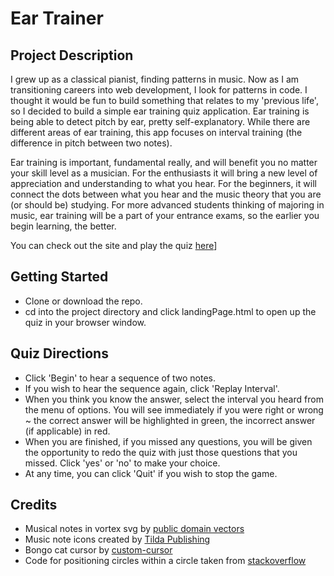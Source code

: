 # Ear Trainer

## Project Description

I grew up as a classical pianist, finding patterns in music. Now as I am transitioning careers into web development, I look for patterns in code. I thought it would be fun to build something that relates to my 'previous life', so I decided to build a simple ear training quiz application. Ear training is being able to detect pitch by ear, pretty self-explanatory. While there are different areas of ear training, this app focuses on interval training (the difference in pitch between two notes).

Ear training is important, fundamental really, and will benefit you no matter your skill level as a musician. For the enthusiasts it will bring a new level of appreciation and understanding to what you hear. For the beginners, it will connect the dots between what you hear and the music theory that you are (or should be) studying. For more advanced students thinking of majoring in music, ear training will be a part of your entrance exams, so the earlier you begin learning, the better.

You can check out the site and play the quiz [here](https://msksfo.github.io/Ear-Trainer/)]

## Getting Started

-   Clone or download the repo.
-   cd into the project directory and click landingPage.html to open up the quiz in your browser window.

## Quiz Directions

-   Click 'Begin' to hear a sequence of two notes.
-   If you wish to hear the sequence again, click 'Replay Interval'.
-   When you think you know the answer, select the interval you heard from the menu of options. You will see immediately if you were right or wrong ~ the correct answer will be highlighted in green, the incorrect answer (if applicable) in red.
-   When you are finished, if you missed any questions, you will be given the opportunity to redo the quiz with just those questions that you missed. Click 'yes' or 'no' to make your choice.
-   At any time, you can click 'Quit' if you wish to stop the game.

## Credits

-   Musical notes in vortex svg by [public domain vectors](https://publicdomainvectors.org/en/free-clipart/Musical-notes-in-vortex/77673.html)
-   Music note icons created by [Tilda Publishing](https://tilda.cc)
-   Bongo cat cursor by [custom-cursor](https://custom-cursor.com/en/collection/memes/bongo-cat)
-   Code for positioning circles within a circle taken from [stackoverflow](https://stackoverflow.com/questions/12813573/position-icons-into-circle)
